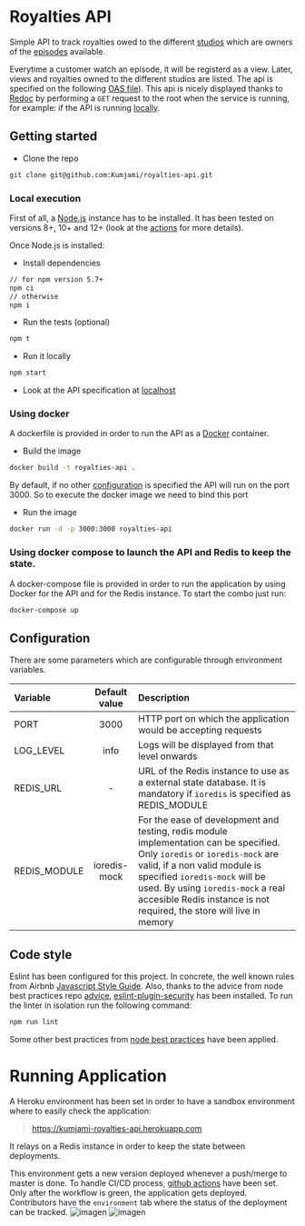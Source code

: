 # Royalties API

Simple API to track royalties owed to the different [studios](https://github.com/Kumjami/royalties-api/blob/master/resources/studios.json) which are owners of the [episodes](https://github.com/Kumjami/royalties-api/blob/master/resources/episodes.json) available.

Everytime a customer watch an episode, it will be registerd as a view. Later, views and royalties owned to the different studios are listed.
The api is specified on the following [OAS file](https://github.com/Kumjami/royalties-api/blob/master/docs/oas.json)). This api is nicely displayed thanks to [Redoc](https://github.com/Redocly/redoc) by performing a `GET` request to the root when the service is running, for example: if the API is running [locally](http://localhost:3000).

## Getting started

- Clone the repo
```sh
git clone git@github.com:Kumjami/royalties-api.git
```

### Local execution
First of all, a [Node.js](https://nodejs.org) instance has to be installed. It has been tested on versions 8+, 10+ and 12+ (look at the [actions](https://github.com/Kumjami/royalties-api/blob/master/.github/workflows/nodejs.yml#L12) for more details).

Once Node.js is installed:

- Install dependencies
```sh
// for npm version 5.7+ 
npm ci
// otherwise
npm i
```
- Run the tests (optional)
```sh
npm t
```
- Run it locally
```sh
npm start
```

- Look at the API specification at [localhost](http://localhost:3000/)



### Using docker

A dockerfile is provided in order to run the API as a [Docker](https://www.docker.com/) container.

- Build the image
```sh
docker build -t royalties-api .
```
By default, if no other [configuration](#configuration) is specified the API will run on the port 3000. So to execute the docker image we need to bind this port
- Run the image
```sh
docker run -d -p 3000:3000 royalties-api 
```

### Using docker compose to launch the API and Redis to keep the state.

A docker-compose file is provided in order to run the application by using Docker for the API and for the Redis instance.
To start the combo just run:
```sh
docker-compose up
```

## Configuration

There are some parameters which are configurable through environment variables. 

| Variable | Default value| Description|
|:-|:-:|:-|
|PORT|3000| HTTP port on which the application would be accepting requests|
|LOG_LEVEL| info | Logs will be displayed from that level onwards|
|REDIS_URL| - | URL of the Redis instance to use as a external state database. It is mandatory if `ioredis` is specified as REDIS_MODULE|
|REDIS_MODULE| ioredis-mock | For the ease of development and testing, redis module implementation can be specified. Only `ioredis` or `ioredis-mock` are valid, if a non valid module is specified `ioredis-mock` will be used. By using `ioredis-mock` a real accesible Redis instance is not required, the store will live in memory|

## Code style

Eslint has been configured for this project. In concrete, the well known rules from Airbnb [Javascript Style Guide](https://github.com/airbnb/javascript). Also, thanks to the advice from node best practices repo [advice](https://github.com/goldbergyoni/nodebestpractices#-32-nodejs-specific-plugins), [eslint-plugin-security](https://www.npmjs.com/package/eslint-plugin-security) has been installed.
To run the linter in isolation run the following command:
```sh
npm run lint
```
Some other best practices from [node best practices](https://github.com/goldbergyoni/nodebestpractices) have been applied. 

# Running Application

A Heroku environment has been set in order to have a sandbox environment where to easily check the application:

> https://kumjami-royalties-api.herokuapp.com

It relays on a Redis instance in order to keep the state between deployments.

This environment gets a new version deployed whenever a push/merge to master is done.
To handle CI/CD process, [github actions](https://github.com/Kumjami/royalties-api/actions) have been set. Only after the workflow is green, the application gets deployed.
Contributors have the `environment` tab where the status of the deployment can be tracked. 
![imagen](https://user-images.githubusercontent.com/8338963/66550812-7a15d500-eb46-11e9-87d8-6ab1cef525d3.png)
![imagen](https://user-images.githubusercontent.com/8338963/66550889-9ca7ee00-eb46-11e9-900d-1e9af064d0b3.png)